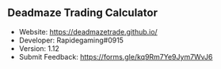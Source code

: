 ## Deadmaze Trading Calculator

- Website: https://deadmazetrade.github.io/
- Developer: Rapidegaming#0915
- Version: 1.12
- Submit Feedback: https://forms.gle/kq9Rm7Ye9Jym7WvJ6
